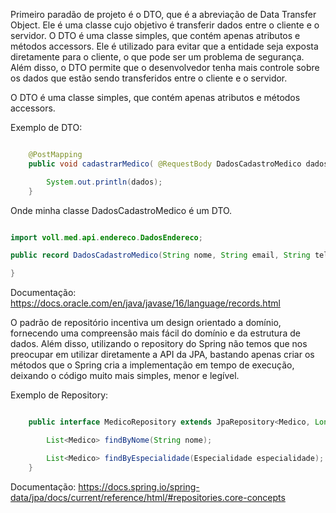 Primeiro paradão de projeto é o DTO, que é a abreviação de Data Transfer Object.
Ele é uma classe cujo objetivo é transferir dados entre o cliente e o servidor.
O DTO é uma classe simples, que contém apenas atributos e métodos accessors.
Ele é utilizado para evitar que a entidade seja exposta diretamente para o cliente,
o que pode ser um problema de segurança. Além disso, o DTO permite que o desenvolvedor
tenha mais controle sobre os dados que estão sendo transferidos entre o cliente e o servidor. 

O DTO é uma classe simples, que contém apenas atributos e métodos accessors.

Exemplo de DTO:

```java   

    @PostMapping
    public void cadastrarMedico( @RequestBody DadosCadastroMedico dados) {

        System.out.println(dados);
    }
```
Onde minha classe DadosCadastroMedico é um DTO.

```java

import voll.med.api.endereco.DadosEndereco;

public record DadosCadastroMedico(String nome, String email, String telefone, String crm, Especialidade especialidade, DadosEndereco endereco) {

}
```

Documentação: https://docs.oracle.com/en/java/javase/16/language/records.html     


O padrão de repositório incentiva um design orientado a domínio,
fornecendo uma compreensão mais fácil do domínio e da estrutura de dados.
Além disso, utilizando o repository do Spring não temos que nos preocupar
em utilizar diretamente a API da JPA, 
bastando apenas criar os métodos que o Spring cria a implementação em tempo de execução,
deixando o código muito mais simples, menor e legível.


Exemplo de Repository:

```java

    public interface MedicoRepository extends JpaRepository<Medico, Long> {

        List<Medico> findByNome(String nome);

        List<Medico> findByEspecialidade(Especialidade especialidade);
    }
```
Documentação: https://docs.spring.io/spring-data/jpa/docs/current/reference/html/#repositories.core-concepts